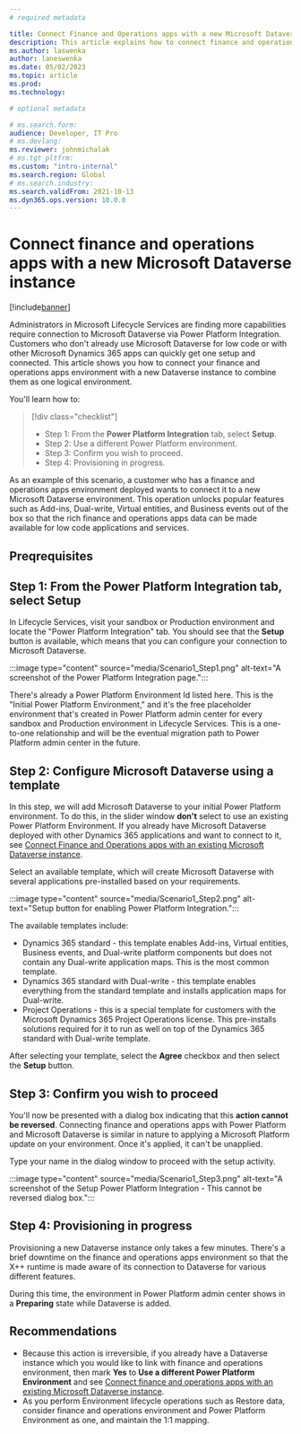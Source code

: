 ```yaml
---
# required metadata

title: Connect Finance and Operations apps with a new Microsoft Dataverse instance
description: This article explains how to connect finance and operations apps with a new Microsoft Dataverse instance 
ms.author: laswenka
author: laneswenka
ms.date: 05/02/2023
ms.topic: article
ms.prod:
ms.technology: 

# optional metadata

# ms.search.form:
audience: Developer, IT Pro
# ms.devlang: 
ms.reviewer: johnmichalak
# ms.tgt_pltfrm: 
ms.custom: "intro-internal"
ms.search.region: Global
# ms.search.industry:
ms.search.validFrom: 2021-10-13
ms.dyn365.ops.version: 10.0.0
---
```

# Connect finance and operations apps with a new Microsoft Dataverse instance

[!include[banner](../includes/banner.md)]

Administrators in Microsoft Lifecycle Services are finding more capabilities require connection to Microsoft Dataverse via Power Platform Integration. Customers who don't already use Microsoft Dataverse for low code or with other Microsoft Dynamics 365 apps can quickly get one setup and connected. This article shows you how to connect your finance and operations apps environment with a new Dataverse instance to combine them as one logical environment.

You'll learn how to:

> [!div class="checklist"]
> * Step 1: From the **Power Platform Integration** tab, select **Setup**.
> * Step 2: Use a different Power Platform environment.
> * Step 3: Confirm you wish to proceed.
> * Step 4: Provisioning in progress.

As an example of this scenario, a customer who has a finance and operations apps environment deployed wants to connect it to a new Microsoft Dataverse environment. This operation unlocks popular features such as Add-ins, Dual-write, Virtual entities, and Business events out of the box so that the rich finance and operations apps data can be made available for low code applications and services.

## Preqrequisites
<INFO HERE>

## Step 1: From the Power Platform Integration tab, select Setup

In Lifecycle Services, visit your sandbox or Production environment and locate the "Power Platform Integration" tab. You should see that the **Setup** button is available, which means that you can configure your connection to Microsoft Dataverse. 

:::image type="content" source="media/Scenario1_Step1.png" alt-text="A screenshot of the Power Platform Integration page."::: 

There's already a Power Platform Environment Id listed here. This is the "Initial Power Platform Environment," and it's the free placeholder environment that's created in Power Platform admin center for every sandbox and Production environment in Lifecycle Services. This is a one-to-one relationship and will be the eventual migration path to Power Platform admin center in the future.

## Step 2: Configure Microsoft Dataverse using a template

In this step, we will add Microsoft Dataverse to your initial Power Platform environment. To do this, in the slider window **don't** select to use an existing Power Platform Environment. If you already have Microsoft Dataverse deployed with other Dynamics 365 applications and want to connect to it, see [Connect Finance and Operations apps with an existing Microsoft Dataverse instance](environment-lifecycle-connect-finops-existing-dv.md).

Select an available template, which will create Microsoft Dataverse with several applications pre-installed based on your requirements.

:::image type="content" source="media/Scenario1_Step2.png" alt-text="Setup button for enabling Power Platform Integration."::: 

The available templates include:

* Dynamics 365 standard - this template enables Add-ins, Virtual entities, Business events, and Dual-write platform components but does not contain any Dual-write application maps.  This is the most common template.
* Dynamics 365 standard with Dual-write - this template enables everything from the standard template and installs application maps for Dual-write.
* Project Operations - this is a special template for customers with the Microsoft Dynamics 365 Project Operations license. This pre-installs solutions required for it to run as well on top of the Dynamics 365 standard with Dual-write template.

After selecting your template, select the **Agree** checkbox and then select the **Setup** button.

## Step 3: Confirm you wish to proceed

You'll now be presented with a dialog box indicating that this **action cannot be reversed**. Connecting finance and operations apps with Power Platform and Microsoft Dataverse is similar in nature to applying a Microsoft Platform update on your environment. Once it's applied, it can't be unapplied.

Type your name in the dialog window to proceed with the setup activity.

:::image type="content" source="media/Scenario1_Step3.png" alt-text="A screenshot of the Setup Power Platform Integration - This cannot be reversed dialog box."::: 

## Step 4: Provisioning in progress
Provisioning a new Dataverse instance only takes a few minutes. There's a brief downtime on the finance and operations apps environment so that the X++ runtime is made aware of its connection to Dataverse for various different features.

During this time, the environment in Power Platform admin center shows in a **Preparing** state while Dataverse is added.  

## Recommendations

* Because this action is irreversible, if you already have a Dataverse instance which you would like to link with finance and operations environment, then mark **Yes** to **Use a different Power Platform Environment** and see [Connect finance and operations apps with an existing Microsoft Dataverse instance](environment-lifecycle-connect-finops-existing-dv.md).
* As you perform Environment lifecycle operations such as Restore data, consider finance and operations environment and Power Platform Environment as one, and maintain the 1:1 mapping.
